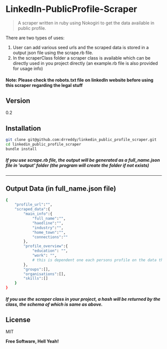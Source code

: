 LinkedIn-PublicProfile-Scraper
=====================

> A scraper written in ruby using Nokogiri to get the data available in public profile.

There are two types of uses:
1. User can add various seed urls and the scraped data is stored in a output json file using the scrape.rb file.
2. In the scraperClass folder a scraper class is available which can be directly used in you project directly (an example.rb file is also provided for usage info)

#### Note: Please check the robots.txt file on linkedIn website before using this scraper regarding the legal stuff

Version
----
0.2

Installation
--------------

```sh
git clone git@github.com:drreddy/linkedin_public_profile_scraper.git
cd linkedin_public_profile_scraper
bundle install
```

##### If you use scrape.rb file, the output will be generated as a full_name.json file in 'output' folder (the program will create the folder if not exists)
---

Output Data (in full_name.json file)
--------------

```sh
{
	"profile_url":"",
	"scraped_data":{
		"main_info":{
			"full_name":"",
			"haedline":"",
			"industry":"",
			"home_town":"",
			"connections":""
		},
		"profile_overview":{
			"education": "",
			"work": "",
			# this is dependent one each persons profile on the data they show
		},
		"groups":[],
		"organisations":[],
		"skills":[]
	}
}
```

##### If you use the scraper class in your project, a hash will be returned by the class, the schema of which is same as above.


License
----

MIT

**Free Software, Hell Yeah!**